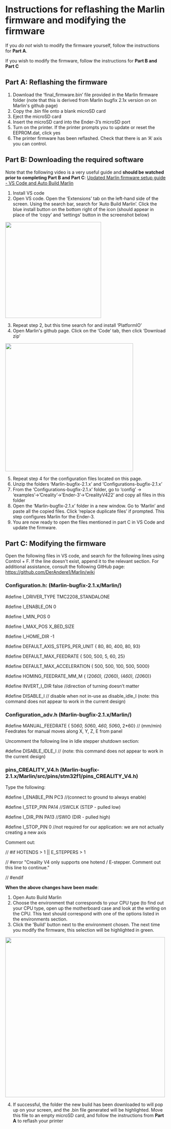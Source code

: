 # Instructions for reflashing the Marlin firmware and modifying the firmware
If you *do not* wish to modify the firmware yourself, follow the instructions for **Part A**.

If you wish to modify the firmware, follow the instructions for **Part B and Part C**

## Part A: Reflashing the firmware
1. Download the ‘final_firmware.bin’ file provided in the Marlin firmware folder (note that this is derived from Marlin bugfix 2.1x version on on Marlin's github page)
2. Copy the .bin file onto a blank microSD card
3. Eject the microSD card
4. Insert the microSD card into the Ender-3’s microSD port
5. Turn on the printer. If the printer prompts you to update or reset the EEPROM.dat, click yes
6. The printer firmware has been reflashed. Check that there is an ‘A’ axis you can control.


## Part B: Downloading the required software
Note that the following video is a very useful guide and **should be watched prior to completing Part B and Part C**: [Updated Marlin firmware setup guide - VS Code and Auto Build Marlin](https://www.youtube.com/watch?v=eq_ygvHF29I)

1. Install VS code 
2. Open VS code. Open the ‘Extensions’ tab on the left-hand side of the screen. Using the search bar, search for ‘Auto Build Marlin’. Click the blue install button on the bottom right of the icon (should appear in place of the ‘copy’ and ‘settings’ button in the screenshot below)

<img src="https://github.com/nkonstantini/Robotics-to-perform-biomedical-experiments-capstone-project/assets/145983034/e06a6f3a-86c4-454e-9173-977b253af538" height="300">

3. Repeat step 2, but this time search for and install ‘PlatformIO’ 
4. Open Marlin's github page. Click on the ‘Code’ tab, then click ‘Download zip’

<img src="https://github.com/nkonstantini/Robotics-to-perform-biomedical-experiments-capstone-project/assets/145983034/20c55c48-dbfd-4b2b-846c-40c46bc203fd" height="400">

5. Repeat step 4 for the configuration files located on this page. 
7. Unzip the folders ‘Marlin-bugfix-2.1.x’ and ‘Configurations-bugfix-2.1.x’
8. From the ‘Configurations-bugfix-2.1.x’ folder, go to ‘config’ -> ‘examples’->’Creality’->’Ender-3’->’CrealityV422’ and copy all files in this folder
9. Open the ‘Marlin-bugfix-2.1.x’ folder in a new window. Go to ‘Marlin’ and paste all the copied files. Click ‘replace duplicate files’ if prompted. This step configures Marlin for the Ender-3.
10. You are now ready to open the files mentioned in part C in VS Code and update the firmware.

## Part C: Modifying the firmware
Open the following files in VS code, and search for the following lines using Control + F. If the line doesn't exist, append it to the relevant section. For additional assistance, consult the following GitHub page: https://github.com/DerAndere1/Marlin/wiki 

### Configuration.h: (Marlin-bugfix-2.1.x/Marlin/)
#define I_DRIVER_TYPE TMC2208_STANDALONE

#define I_ENABLE_ON 0

#define I_MIN_POS 0

#define I_MAX_POS X_BED_SIZE

#define I_HOME_DIR -1

#define DEFAULT_AXIS_STEPS_PER_UNIT   { 80, 80, 400, 80, 93}

#define DEFAULT_MAX_FEEDRATE          { 500, 500, 5, 60, 25}

#define DEFAULT_MAX_ACCELERATION      { 500, 500, 100, 500, 5000}

#define HOMING_FEEDRATE_MM_M { (20*60), (20*60), (4*60), (20*60)}

#define INVERT_I_DIR false //direction of turning doesn’t matter

#define DISABLE_I // disable when not in-use as disable_idle_I (note: this command does not appear to work in the current design)


### Configuration_adv.h (Marlin-bugfix-2.1.x/Marlin/)
#define MANUAL_FEEDRATE { 50*60, 50*60, 4*60, 50*60, 2*60} // (mm/min) Feedrates for manual moves along X, Y, Z, E from panel

Uncomment the following line in Idle stepper shutdown section:

#define DISABLE_IDLE_I // (note: this command does not appear to work in the current design)


### pins_CREALITY_V4.h (Marlin-bugfix-2.1.x/Marlin/src/pins/stm32f1/pins_CREALITY_V4.h)
Type the following:

#define I_ENABLE_PIN                       PC3 //(connect to ground to always enable)

#define I_STEP_PIN                         PA14 //SWCLK (STEP - pulled low)

#define I_DIR_PIN                          PA13 //SWIO  (DIR - pulled high)

#define I_STOP_PIN 0 //not required for our application: we are not actually creating a new axis

Comment out:

// #if HOTENDS > 1 || E_STEPPERS > 1

//   #error "Creality V4 only supports one hotend / E-stepper. Comment out this line to continue."

// #endif

**When the above changes have been made**:
1. Open Auto Build Marlin
2. Choose the environment that corresponds to your CPU type (to find out your CPU type, open up the motherboard case and look at the writing on the CPU. This text should correspond with one of the options listed in the environments section.
3. Click the 'Build' button next to the environment chosen. The next time you modify the firmware, this selection will be highlighted in green.

<img src="https://github.com/nkonstantini/Robotics-to-perform-biomedical-experiments-capstone-project/assets/145983034/ac039291-b837-4929-87a8-64fb598ce7ee" height="500">

4. If successful, the folder the new build has been downloaded to will pop up on your screen, and the .bin file generated will be highlighted. Move this file to an empty microSD card, and follow the instructions from **Part A** to reflash your printer
